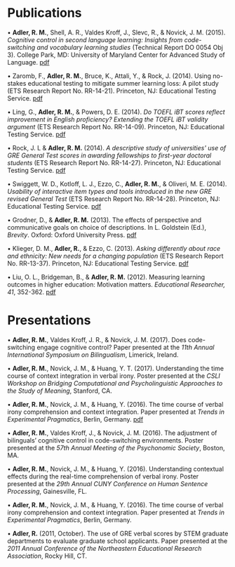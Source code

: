 # Publications

•	**Adler, R. M.**, Shell, A. R., Valdes Kroff, J., Slevc, R., & Novick, J. M. (2015). *Cognitive control in second language learning: Insights from code-switching and vocabulary learning studies* (Technical Report DO 0054 Obj 3). College Park, MD: University of Maryland Center for Advanced Study of Language. [pdf](https://docs.wixstatic.com/ugd/a12539_a6b2c70f62e3478c8605092f0c29d704.pdf)

•	Zaromb, F., **Adler, R. M.**, Bruce, K., Attali, Y., & Rock, J. (2014). Using no-stakes educational testing to mitigate summer learning loss: A pilot study (ETS Research Report No. RR-14-21). Princeton, NJ: Educational Testing Service. [pdf](https://docs.wixstatic.com/ugd/a12539_f8e320851d634c06aecc5e53f7d2b9e8.pdf)

•	Ling, G., **Adler, R. M.**, & Powers, D. E. (2014). *Do TOEFL iBT scores reflect improvement in English proficiency? Extending the TOEFL iBT validity argument* (ETS Research Report No. RR-14-09). Princeton, NJ: Educational Testing Service. [pdf](https://docs.wixstatic.com/ugd/a12539_c8212c5301e44c7b9edc7fb70881a351.pdf)

•	Rock, J. L & **Adler, R. M.** (2014). *A descriptive study of universities' use of GRE General Test scores in awarding fellowships to first-year doctoral students* (ETS Research Report No. RR-14-27). Princeton, NJ: Educational Testing Service. [pdf](https://docs.wixstatic.com/ugd/a12539_1b0230e504584de6845e9f7115a04b24.pdf)

•	Swiggett, W. D., Kotloff, L. J., Ezzo, C., **Adler, R. M.**, & Oliveri, M. E. (2014). *Usability of interactive item types and tools introduced in the new GRE revised General Test* (ETS Research Report No. RR-14-28). Princeton, NJ: Educational Testing Service. [pdf](https://docs.wixstatic.com/ugd/a12539_9a6751fbd720418ebb3d9d01145f73d2.pdf)

•	Grodner, D., & **Adler, R. M.** (2013). The effects of perspective and communicative goals on choice of descriptions. In L. Goldstein (Ed.), *Brevity*. Oxford: Oxford University Press. [pdf](https://docs.wixstatic.com/ugd/a12539_da2e08910d8d4f47811dc71536ade026.pdf)

•	Klieger, D. M., **Adler, R.**, & Ezzo, C. (2013). *Asking differently about race and ethnicity: New needs for a changing population* (ETS Research Report No. RR-13-37). Princeton, NJ: Educational Testing Service. [pdf](https://docs.wixstatic.com/ugd/a12539_357a14402591404ab077f4d7f9a0865e.pdf)

•	Liu, O. L., Bridgeman, B., & **Adler, R. M.** (2012). Measuring learning outcomes in higher education: Motivation matters. *Educational Researcher, 41*, 352-362. [pdf](https://docs.wixstatic.com/ugd/a12539_1e0d3e56bdf24cb3bd162aac4d60bab8.pdf)

# Presentations
•	**Adler, R. M.**, Valdes Kroff, J. R., & Novick, J. M. (2017). Does code-switching engage cognitive control? Paper presented at the *11th Annual International Symposium on Bilingualism*, Limerick, Ireland.

•	**Adler, R. M.**, Novick, J. M., & Huang, Y. T. (2017). Understanding the time course of context integration in verbal irony. Poster presented at the *CSLI Workshop on Bridging Computational and Psycholinguistic Approaches to the Study of Meaning*, Stanford, CA.

•	**Adler, R. M.**, Novick, J. M., & Huang, Y. (2016). The time course of verbal irony comprehension and context integration. Paper presented at *Trends in Experimental Pragmatics*, Berlin, Germany. [pdf](https://docs.wixstatic.com/ugd/a12539_2fa9f35ce80e4f748a848d7510a7f04e.pdf)

•	**Adler, R. M.**, Valdes Kroff, J., & Novick, J. M. (2016). The adjustment of bilinguals’ cognitive control in code-switching environments. Poster presented at the *57th Annual Meeting of the Psychonomic Society*, Boston, MA.

•	**Adler, R. M.**, Novick, J. M., & Huang, Y. (2016). Understanding contextual effects during the real-time comprehension of verbal irony. Poster presented at the *29th Annual CUNY Conference on Human Sentence Processing*, Gainesville, FL.

•	**Adler, R. M.**, Novick, J. M., & Huang, Y. (2016). The time course of verbal irony comprehension and context integration. Paper presented at *Trends in Experimental Pragmatics*, Berlin, Germany.

•	**Adler, R.** (2011, October). The use of GRE verbal scores by STEM graduate departments to evaluate graduate school applicants. Paper presented at the *2011 Annual Conference of the Northeastern Educational Research Association*, Rocky Hill, CT.
